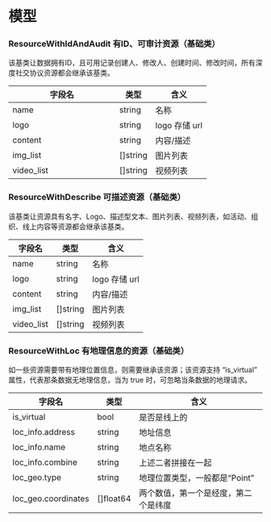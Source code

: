 # 模型

### ResourceWithIdAndAudit 有ID、可审计资源（基础类）

该基类让数据拥有ID，且可用记录创建人、修改人、创建时间、修改时间，所有深度社交协议资源都会继承该基类。

<table><thead><tr><th width="196">字段名</th><th>类型</th><th>含义</th></tr></thead><tbody><tr><td>name</td><td>string</td><td>名称</td></tr><tr><td>logo</td><td>string</td><td>logo 存储 url</td></tr><tr><td>content</td><td>string</td><td>内容/描述</td></tr><tr><td>img_list</td><td>[]string</td><td>图片列表</td></tr><tr><td>video_list</td><td>[]string</td><td>视频列表</td></tr></tbody></table>



### ResourceWithDescribe 可描述资源（基础类）&#x20;

该基类让资源具有名字、Logo、描述型文本、图片列表、视频列表，如活动、组织、线上内容等资源都会继承该基类。

| 字段名         | 类型        | 含义          |
| ----------- | --------- | ----------- |
| name        | string    | 名称          |
| logo        | string    | logo 存储 url |
| content     | string    | 内容/描述       |
| img\_list   | \[]string | 图片列表        |
| video\_list | \[]string | 视频列表        |



### ResourceWithLoc 有地理信息的资源（基础类）&#x20;

如一些资源需要带有地理位置信息，则需要继承该资源；该资源支持 “is\_virtual” 属性，代表那条数据无地理信息，当为 true 时，可忽略当条数据的地理请求。

| 字段名                  | 类型         | 含义                 |
| -------------------- | ---------- | ------------------ |
| is\_virtual          | bool       | 是否是线上的             |
| loc\_info.address    | string     | 地址信息               |
| loc\_info.name       | string     | 地点名称               |
| loc\_info.combine    | string     | 上述二者拼接在一起          |
| loc\_geo.type        | string     | 地理位置类型，一般都是“Point” |
| loc\_geo.coordinates | \[]float64 | 两个数值，第一个是经度，第二个是纬度 |
